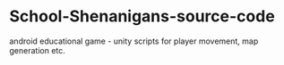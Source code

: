 # School-Shenanigans-source-code
android educational game - unity scripts for player movement, map generation etc.

